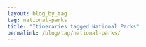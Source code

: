 ```yaml
---
layout: blog_by_tag
tag: national-parks
title: "Itineraries tagged National Parks"
permalink: /blog/tag/national-parks/
---
```

